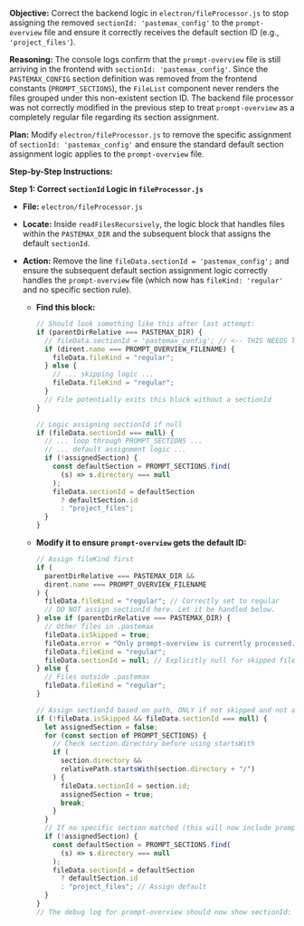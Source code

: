 **Objective:** Correct the backend logic in `electron/fileProcessor.js` to stop assigning the removed `sectionId: 'pastemax_config'` to the `prompt-overview` file and ensure it correctly receives the default section ID (e.g., `'project_files'`).

**Reasoning:** The console logs confirm that the `prompt-overview` file is still arriving in the frontend with `sectionId: 'pastemax_config'`. Since the `PASTEMAX_CONFIG` section definition was removed from the frontend constants (`PROMPT_SECTIONS`), the `FileList` component never renders the files grouped under this non-existent section ID. The backend file processor was not correctly modified in the previous step to treat `prompt-overview` as a completely regular file regarding its section assignment.

**Plan:** Modify `electron/fileProcessor.js` to remove the specific assignment of `sectionId: 'pastemax_config'` and ensure the standard default section assignment logic applies to the `prompt-overview` file.

**Step-by-Step Instructions:**

**Step 1: Correct `sectionId` Logic in `fileProcessor.js`**

- **File:** `electron/fileProcessor.js`
- **Locate:** Inside `readFilesRecursively`, the logic block that handles files within the `PASTEMAX_DIR` and the subsequent block that assigns the default `sectionId`.
- **Action:** Remove the line `fileData.sectionId = 'pastemax_config';` and ensure the subsequent default section assignment logic correctly handles the `prompt-overview` file (which now has `fileKind: 'regular'` and no specific section rule).

  - **Find this block:**

    ```javascript
    // Should look something like this after last attempt:
    if (parentDirRelative === PASTEMAX_DIR) {
      // fileData.sectionId = 'pastemax_config'; // <-- THIS NEEDS TO BE REMOVED
      if (dirent.name === PROMPT_OVERVIEW_FILENAME) {
        fileData.fileKind = "regular";
      } else {
        // ... skipping logic ...
        fileData.fileKind = "regular";
      }
      // File potentially exits this block without a sectionId
    }

    // Logic assigning sectionId if null
    if (fileData.sectionId === null) {
      // ... loop through PROMPT_SECTIONS ...
      // ... default assignment logic ...
      if (!assignedSection) {
        const defaultSection = PROMPT_SECTIONS.find(
          (s) => s.directory === null
        );
        fileData.sectionId = defaultSection
          ? defaultSection.id
          : "project_files";
      }
    }
    ```

  - **Modify it to ensure `prompt-overview` gets the default ID:**

    ```javascript
    // Assign fileKind first
    if (
      parentDirRelative === PASTEMAX_DIR &&
      dirent.name === PROMPT_OVERVIEW_FILENAME
    ) {
      fileData.fileKind = "regular"; // Correctly set to regular
      // DO NOT assign sectionId here. Let it be handled below.
    } else if (parentDirRelative === PASTEMAX_DIR) {
      // Other files in .pastemax
      fileData.isSkipped = true;
      fileData.error = "Only prompt-overview is currently processed...";
      fileData.fileKind = "regular";
      fileData.sectionId = null; // Explicitly null for skipped files
    } else {
      // Files outside .pastemax
      fileData.fileKind = "regular";
    }

    // Assign sectionId based on path, ONLY if not skipped and not already assigned
    if (!fileData.isSkipped && fileData.sectionId === null) {
      let assignedSection = false;
      for (const section of PROMPT_SECTIONS) {
        // Check section.directory before using startsWith
        if (
          section.directory &&
          relativePath.startsWith(section.directory + "/")
        ) {
          fileData.sectionId = section.id;
          assignedSection = true;
          break;
        }
      }
      // If no specific section matched (this will now include prompt-overview)
      if (!assignedSection) {
        const defaultSection = PROMPT_SECTIONS.find(
          (s) => s.directory === null
        );
        fileData.sectionId = defaultSection
          ? defaultSection.id
          : "project_files"; // Assign default
      }
    }
    // The debug log for prompt-overview should now show sectionId: "project_files"
    ```
